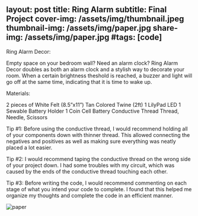 layout: post
title: Ring Alarm
subtitle: Final Project
cover-img: /assets/img/thumbnail.jpeg
thumbnail-img: /assets/img/paper.jpg
share-img: /assets/img/paper.jpg
#tags: [code]
---

Ring Alarm Decor:

Empty space on your bedroom wall? Need an alarm clock? Ring Alarm Decor doubles as both an alarm clock and a stylish way to decorate your room. When a certain brightness theshold is reached, a buzzer and light will go off at the same time, indicating that it is time to wake up. 

Materials:

2  pieces of White Felt (8.5”x11”)
Tan Colored Twine (2ft)
1 LilyPad LED
1 Sewable Battery Holder
1 Coin Cell Battery
Conductive Thread
Thread, Needle, Scissors

Tip #1: Before using the conductive thread, I would recommend holding all of your components down with thinner thread. This allowed connecting the negatives and positives as well as making sure everything was neatly placed a lot easier.

Tip #2: I would recommend taping the conductive thread on the wrong side of your project down. I had some troubles with my circuit, which was caused by the ends of the conductive thread touching each other.

Tip #3: Before writing the code, I would recommend commenting on each stage of what you intend your code to complete. I found that this helped me organize my thoughts and complete the code in an efficient manner.

![paper](https://victoriakimm.github.io/assets/img/paper.jpg)
